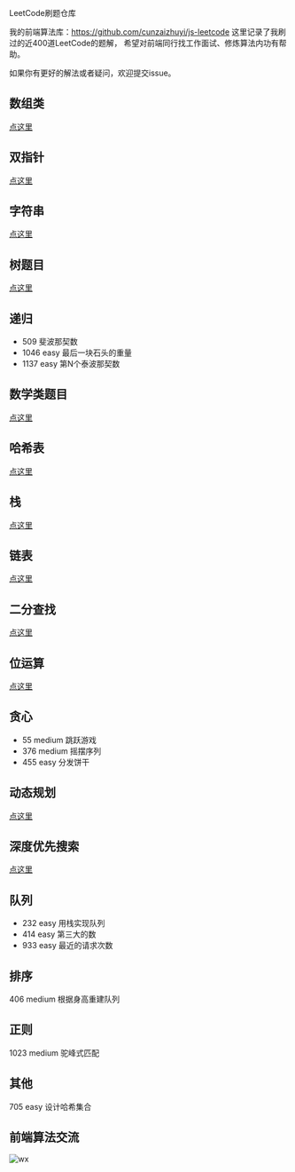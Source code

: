 LeetCode刷题仓库

我的前端算法库：https://github.com/cunzaizhuyi/js-leetcode
这里记录了我刷过的近400道LeetCode的题解，
希望对前端同行找工作面试、修炼算法内功有帮助。

如果你有更好的解法或者疑问，欢迎提交issue。



## 数组类

[点这里](数组题目.md)

## 双指针

[点这里](双指针.md)


## 字符串

[点这里](字符串题目.md)

## 树题目
[点这里](树题目.md)


## 递归
* 509 斐波那契数
* 1046 easy 最后一块石头的重量
* 1137 easy 第N个泰波那契数

## 数学类题目

[点这里](数学类题目.md)

## 哈希表

[点这里](哈希表题目.md)

## 栈

[点这里](栈题目.md)

## 链表

[点这里](链表题目.md)

## 二分查找


[点这里](二分查找.md)

## 位运算

[点这里](位运算.md)

## 贪心
* 55 medium 跳跃游戏
* 376 medium 摇摆序列
* 455 easy 分发饼干

## 动态规划

[点这里](动态规划.md)

## 深度优先搜索

[点这里](DFS.md)

## 队列
* 232 easy 用栈实现队列
* 414 easy 第三大的数
* 933 easy 最近的请求次数

## 排序
406 medium 根据身高重建队列

## 正则
1023 medium 驼峰式匹配

## 其他
705 easy 设计哈希集合


## 前端算法交流
![wx](https://github.com/cunzaizhuyi/js-leetcode/blob/master/img/wx.jpeg)